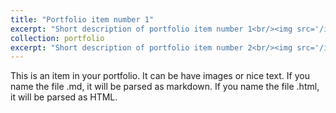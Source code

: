 ```yaml
---
title: "Portfolio item number 1"
excerpt: "Short description of portfolio item number 1<br/><img src='/images/500x300.png'>"
collection: portfolio
excerpt: "Short description of portfolio item number 2<br/><img src='/images/hezhao.png'>"
---
```


This is an item in your portfolio. It can be have images or nice text. If you name the file .md, it will be parsed as markdown. If you name the file .html, it will be parsed as HTML. 
